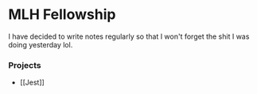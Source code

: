 # MLH Fellowship

I have decided to write notes regularly so that I won't forget the shit I was doing yesterday lol.

### Projects

- [[Jest]]
